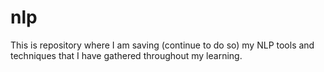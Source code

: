 # nlp

This is repository where I am saving (continue to do so) my NLP tools and techniques that I have gathered throughout my learning. 

